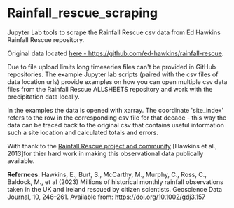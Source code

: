 # Rainfall_rescue_scraping

Jupyter Lab tools to scrape the Rainfall Rescue csv data from Ed Hawkins Rainfall Rescue repository. 

Original data located <a href='https://github.com/ed-hawkins/rainfall-rescue'>here - https://github.com/ed-hawkins/rainfall-rescue</a>.

Due to file upload limits long timeseries files can't be provided in GitHub repositories. The example Jupyter lab scripts (paired with the csv files of data location urls) provide examples on how you can open multiple csv data files from the Rainfall Rescue ALLSHEETS repository and work with the precipitation data locally.

In the examples the data is opened with xarray. The coordinate 'site_index' refers to the row in the corresponding csv file for that decade - this way the data can be traced back to the original csv that contains useful information such a site location and calculated totals and errors.

With thank to the <a href='https://www.zooniverse.org/projects/edh/rainfall-rescue'>Rainfall Rescue project and community</a> [Hawkins et al., 2013]for thier hard work in making this observational data publically available.

**Refernces**:
Hawkins, E., Burt, S., McCarthy, M., Murphy, C., Ross, C., Baldock, M., et al (2023) Millions of historical monthly rainfall observations taken in the UK and Ireland rescued by citizen scientists. Geoscience Data Journal, 10, 246–261. Available from: <a href='https://doi.org/10.1002/gdj3.157'>https://doi.org/10.1002/gdj3.157</a>
